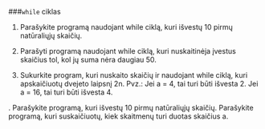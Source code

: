 ###```while``` ciklas

1. Parašykite programą naudojant while ciklą, kuri išvestų 10 pirmų natūraliųjų skaičių.

2. Parašyti programą naudojant while ciklą, kuri nuskaitinėja įvestus skaičius tol, kol jų suma nėra daugiau 50.

3. Sukurkite program, kuri nuskaito skaičių ir naudojant while ciklą, kuri apskaičiuotų dvejeto laipsnį 2n. 
Pvz.: Jei a = 4, tai turi būti išvesta 2. Jei a = 16, tai turi būti išvesta 4.

. Parašykite programą, kuri išvestų 10 pirmų natūraliųjų skaičių.
Parašykite programą, kuri suskaičiuotų, kiek skaitmenų turi duotas skaičius a.
